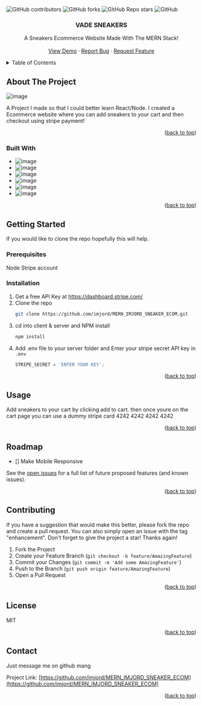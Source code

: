 <a name="readme-top"></a>

![GitHub contributors](https://img.shields.io/github/contributors/imjord/MERN_IMJORD_SNEAKER_ECOM?color=%23454B1B&label=CONTRIBUTORS%20%3C3&style=for-the-badge)
![GitHub forks](https://img.shields.io/github/forks/imjord/MERN_IMJORD_SNEAKER_ECOM?style=for-the-badge)
![GitHub Repo stars](https://img.shields.io/github/stars/imjord/MERN_IMJORD_SNEAKER_ECOM?style=for-the-badge)
![GitHub](https://img.shields.io/github/license/imjord/MERN_IMJORD_SNEAKER_ECOM?style=for-the-badge)




<div align="center">
  

  <h3 align="center">VADE SNEAKERS</h3>

  <p align="center">
    A Sneakers Ecommerce Website Made With The MERN Stack!
    <br />
    <br />
    <a href="https://github.com/imjord/MERN_IMJORD_SNEAKER_ECOM">View Demo</a>
    ·
    <a href="https://github.com/imjord/MERN_IMJORD_SNEAKER_ECOM/issues">Report Bug</a>
    ·
    <a href="https://github.com/imjord/MERN_IMJORD_SNEAKER_ECOM/issues">Request Feature</a>
  </p>
</div>


<!-- TABLE OF CONTENT -->
<details>
  <summary>Table of Contents</summary>
  <ol>
    <li>
      <a href="#about-the-project">About The Project</a>
      <ul>
        <li><a href="#built-with">Built With</a></li>
      </ul>
    </li>
    <li>
      <a href="#getting-started">Getting Started</a>
      <ul>
        <li><a href="#prerequisites">Prerequisites</a></li>
        <li><a href="#installation">Installation</a></li>
      </ul>
    </li>
    <li><a href="#usage">Usage</a></li>
    <li><a href="#roadmap">Roadmap</a></li>
    <li><a href="#contributing">Contributing</a></li>
    <li><a href="#license">License</a></li>
    <li><a href="#contact">Contact</a></li>
  </ol>
</details>


<!-- ABOUT THE PROJECT -->
## About The Project

![image](https://user-images.githubusercontent.com/82243498/218645187-8d35b271-98cb-46db-96a3-39c9f8b0085b.png)


A Project I made so that I could better learn React/Node. I created a Ecommerce website where you can add sneakers to your cart and then checkout using stripe payment! 



<p align="right">(<a href="#readme-top">back to top</a>)</p>



### Built With




* ![image](https://img.shields.io/badge/React-.js-blue)
* ![image](https://img.shields.io/badge/Node-.js-yellowgreen)
* ![image](https://img.shields.io/badge/Express-.js-yellowgreen)
* ![image](https://img.shields.io/badge/Stripe-.js-orange)
* ![image](https://img.shields.io/badge/Heroku-Hosting-red)
* ![image](https://img.shields.io/badge/MONGO-DB-green)

<p align="right">(<a href="#readme-top">back to top</a>)</p>



<!-- GETTING STARTED -->
## Getting Started

If you would like to clone the repo hopefully this will help.

### Prerequisites

Node
Stripe account

### Installation

1. Get a free API Key at https://dashboard.stripe.com/
2. Clone the repo
   ```sh
   git clone https://github.com/imjord/MERN_IMJORD_SNEAKER_ECOM.git
   ```
3. cd into client & server and NPM install
   ```sh
   npm install
   ```
4. Add .env file to your server folder and Enter your stripe secret API key in `.env`
   ```js
   STRIPE_SECRET = 'ENTER YOUR KEY';
   ```

<p align="right">(<a href="#readme-top">back to top</a>)</p>



<!-- USAGE EXAMPLES -->
## Usage

Add sneakers to your cart by clicking add to cart. then once youre on the cart page you can use a dummy stripe card 4242 4242 4242 4242

<p align="right">(<a href="#readme-top">back to top</a>)</p>



<!-- ROADMAP -->
## Roadmap

- [] Make Mobile Responsive


See the [open issues](https://github.com/imjord/MERN_IMJORD_SNEAKER_ECOM/issues) for a full list of future proposed features (and known issues).

<p align="right">(<a href="#readme-top">back to top</a>)</p>



<!-- CONTRIBUTING -->
## Contributing

If you have a suggestion that would make this better, please fork the repo and create a pull request. You can also simply open an issue with the tag "enhancement".
Don't forget to give the project a star! Thanks again!

1. Fork the Project
2. Create your Feature Branch (`git checkout -b feature/AmazingFeature`)
3. Commit your Changes (`git commit -m 'Add some AmazingFeature'`)
4. Push to the Branch (`git push origin feature/AmazingFeature`)
5. Open a Pull Request

<p align="right">(<a href="#readme-top">back to top</a>)</p>



<!-- LICENSE -->
## License

MIT

<p align="right">(<a href="#readme-top">back to top</a>)</p>



<!-- CONTACT -->
## Contact

Just message me on github mang

Project Link: [https://github.com/imjord/MERN_IMJORD_SNEAKER_ECOM](https://github.com/imjord/MERN_IMJORD_SNEAKER_ECOM)

<p align="right">(<a href="#readme-top">back to top</a>)</p>
